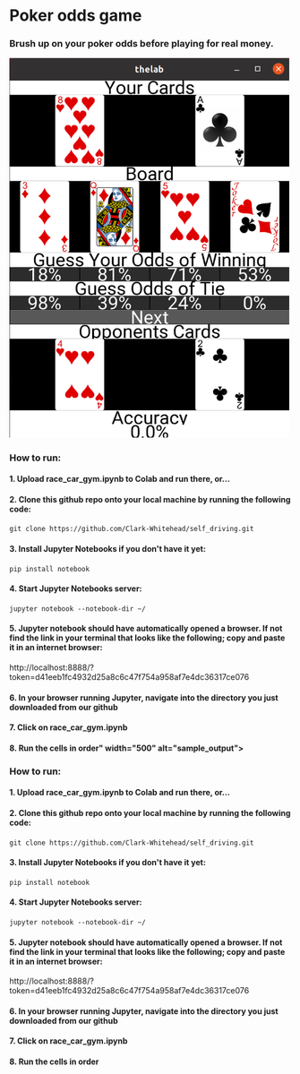 # Poker odds game

### Brush up on your poker odds before playing for real money.

<img src="https://github.com/Clark-Whitehead/Poker_odds_game/blob/main/poker_odds_game.png?raw=true" width="500" alt="sample_output">

### How to run:

#### 1. Upload race_car_gym.ipynb to Colab and run there, or...

#### 2. Clone this github repo onto your local machine by running the following code:

```
git clone https://github.com/Clark-Whitehead/self_driving.git
```

#### 3. Install Jupyter Notebooks if you don't have it yet:

```
pip install notebook
```

#### 4. Start Jupyter Notebooks server:

```
jupyter notebook --notebook-dir ~/
```

#### 5. Jupyter notebook should have automatically opened a browser. If not find the link in your terminal that looks like the following; copy and paste it in an internet browser:

<p>http://localhost:8888/?token=d41eeb1fc4932d25a8c6c47f754a958af7e4dc36317ce076</p>

#### 6. In your browser running Jupyter, navigate into the directory you just downloaded from our github

#### 7. Click on race_car_gym.ipynb

#### 8. Run the cells in order" width="500" alt="sample_output">

### How to run:

#### 1. Upload race_car_gym.ipynb to Colab and run there, or...

#### 2. Clone this github repo onto your local machine by running the following code:

```
git clone https://github.com/Clark-Whitehead/self_driving.git
```

#### 3. Install Jupyter Notebooks if you don't have it yet:

```
pip install notebook
```

#### 4. Start Jupyter Notebooks server:

```
jupyter notebook --notebook-dir ~/
```

#### 5. Jupyter notebook should have automatically opened a browser. If not find the link in your terminal that looks like the following; copy and paste it in an internet browser:

<p>http://localhost:8888/?token=d41eeb1fc4932d25a8c6c47f754a958af7e4dc36317ce076</p>

#### 6. In your browser running Jupyter, navigate into the directory you just downloaded from our github

#### 7. Click on race_car_gym.ipynb

#### 8. Run the cells in order
